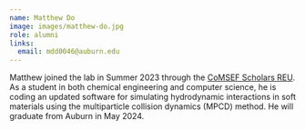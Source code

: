 ```yaml
---
name: Matthew Do
image: images/matthew-do.jpg
role: alumni
links:
  email: mdd0046@auburn.edu
---
```


Matthew joined the lab in Summer 2023 through the [CoMSEF Scholars REU][1]. As a
student in both chemical engineering and computer science, he is coding an
updated software for simulating hydrodynamic interactions in soft materials using
the multiparticle collision dynamics (MPCD) method. He will graduate from Auburn
in May 2024.

[1]: https://www.comsefscholars.org
